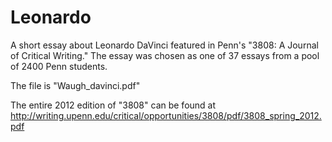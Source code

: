 # Leonardo
A short essay about Leonardo DaVinci featured in Penn's "3808: A Journal of Critical Writing." The essay was chosen as one of 37 essays from a pool of 2400 Penn students.

The file is "Waugh_davinci.pdf"

The entire 2012 edition of "3808" can be found at http://writing.upenn.edu/critical/opportunities/3808/pdf/3808_spring_2012.pdf


